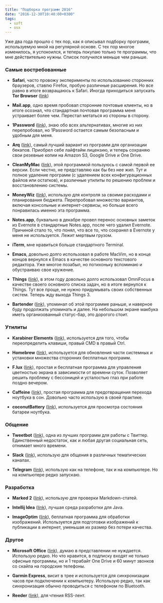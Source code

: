 ```yaml
---
title: "Подборка программ 2016"
date: "2016-12-30T10:40:00+0300"
tags:
  - soft
  - osx
---
```

Уже два года прошло с тех пор, как я описывал подборку программ, используемую мной на регулярной основе. С тех пор многое изменилось, я успокоился, и теперь покупаю только те программы, что мне действительно нужны. Список получился меньше чем раньше.

### Самые востребованные

- **Safari**, часто провожу эксперименты по использованию сторонних браузеров, ставлю Firefox, пробую различные расширения. Но все равно в итоге возвращаюсь к Safari. Иногда приходиться запускать **Tor Browser** ([link](https://www.torproject.org/projects/torbrowser.html.en "Tor Browser"))

- **Mail.app**, одно время пробовал сторонние почтовые клиенты, но в итоге осознал, что стандартная почтовая программа меня устраивает более чем. Перестал метаться из стороны в сторону.

- **1Password** ([link](https://geo.itunes.apple.com/ru/app/1password/id443987910?mt=12&at=1000lcj6 "1Password for Mac")), знаю обо всех альтернативах, многие из них перепробовал, но 1Password остается самым безопасным и удобным для меня.

- **Arq** ([link](https://www.arqbackup.com "Arq backup")), самый лучший вариант из программ для организации бекапов. Приобрел себе лайфтайм лицензию, и теперь сохраняю свои резевные копии на Amazon S3, Google Drive и One Drive.

- **CleanMyMac** ([link](http://macpaw.com/cleanmymac "CleanMyMac")), этой программой пользуюсь с самой первой ее версии. Если честно, не представляю как бы без нее жил. Тут и полное удаление программ (с удалением всех конфигурационных файлов или остатков), и различные утилиты по решению проблем и восстановлению системы.

- **MoneyWiz** ([link](https://geo.itunes.apple.com/ru/app/moneywiz-premium-finansovyj/id1012291524?mt=12&at=1000lcj6 "MoneyWiz 2")), использую для контроля за своими расходами и планирования бюджета. Перепробовал множество вариантов, включая консольные и интернет-сервисы, но больше всего понравилась именно эта программа.

- **Notes.app**, буквально в декабре провел перенос основных заметок из Evernote в стандартные Notes.app, после чего удалил Evernote. Причиной стало то, что понял, что все то, что сохранял в Evernote у меня не используется. Лежит мертвым грузом.

- **iTerm**, мне нравиться больше стандартного Terminal.

- **Emacs**, довольно долго использовал в работе MacVim, но в конце концов вернулся к Emacs в качестве основного текстового редактора. Уже многое позабыл, но потихоньку вспоминаю и обустраиваю свое кружение.

- **Things** ([link](https://culturedcode.com/things/ "Things for Mac")), в этом году довольно долго использовал OmniFocus в качестве своего основного списка задач, но в итоге вернулся к Things. Тут все проще, не нужно придумывать своих собственных систем. Теперь жду выхода Things 3.

- **Bartender** ([link](https://www.macbartender.com "Bartender for Mac")), упоминал об этой программе раньше, и наверное буду продолжать упоминать и далее. На небольшом экране макбука иметь организованный статус-бар, это дорогого стоит.

### Утилиты

- **Karabiner Elements** ([link](https://github.com/tekezo/Karabiner-Elements "Karabiner Elements")), используется для того, чтобы переопределить клавиши, правый CMD в правый Ctrl.

- **Homebrew** ([link](http://brew.sh "Homebrew - package manager")), используется для обновления части системных и установки множества сторонних бесплатных программ.

- **F.lux** ([link](https://justgetflux.com "f.lux")), простая и бесплатная программа для управления цветностью экрана в зависимости от времени суток. Позволяет решить проблему с бессоницей и усталостью глаз при работе поздно вечером.

- **Caffeine** ([link](http://lightheadsw.com/Caffeine/ "Caffeine")), простая программа для предотвращения перехода ноутбука в сон. Довольно часто использую в своей практике.

- **coconutBattery** ([link](http://www.coconut-flavour.com/coconutbattery/ "coconutBattery")), используется для просмотра состояния батареи ноутбука.

### Общение

- **Tweetbot** ([link](https://geo.itunes.apple.com/ru/app/tweetbot-for-twitter/id557168941?mt=12&at=1000lcj6 "Tweetbot for Mac")), одна из лучших программ для работы с Твиттер. Единственный недостаток, как и любая другая социальная сеть, отнимает много времени.

- **Slack** ([link](https://geo.itunes.apple.com/ru/app/slack/id803453959?mt=12&at=1000lcj6 "Slack for MacOS")), использую для общения в различных тематических каналах.

- **Telegram** ([link](https://geo.itunes.apple.com/ru/app/telegram/id747648890?mt=12&at=1000lcj6 "Telegram for MacOS")), использую как на телефоне, так и на компьютере. Но на компьютере редко запускаю.

### Разработка

- **Marked 2** ([link](https://geo.itunes.apple.com/ru/app/marked-2/id890031187?mt=12&at=1000lcj6 "Marked 2")), использую для проверки Markdown-статей.

- **Intellij Idea** ([link](https://www.jetbrains.com/idea/ "Intellij Idea")), лучшая среда разработки для Java.

- **ImageOptim** ([link](https://imageoptim.com/mac "ImageOptim")), беплатная программа для обработки изображений. Используется для подготовки изображений к публикации в интернет, уменьшая их размер без потери качества.

### Другое

- **Microsoft Office** ([link](https://www.office.com "Microsoft Office")), думаю в представлении не нуждается. Использую редко. Но что нравится, в подписку входят не только офисные программы, но и 1 терабайт One Drive и 60 минут звонков со скайпа на городские телефоны.

- **Garmin Express**, висит в трее и используется для синхронизации часов при подключении к компьютеру. Использую редко, так как синхронизация обычно проводиться с телефоном по Bluetooth.

- **Reeder** ([link](https://geo.itunes.apple.com/ru/app/reeder-3/id880001334?mt=12&at=1000lcj6 "Reeder for MacOS")), для чтения RSS-лент.
